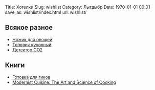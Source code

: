 Title: Хотелки
Slug: wishlist
Category: Лытдыбр
Date: 1970-01-01 00:01
save_as: wishlist/index.html
url: wishlist/

## Всякое разное

* [Ножик для овощей](https://www.tojiro.ru/catalog/kukhonnye_nozhi/nozhi_dlya_ovoshchey_i_fruktov/ovoshchnoy_nozh_f_648/)
* [Топорик кухонный](https://www.tojiro.ru/catalog/kukhonnye_nozhi/nozhi_nakiri/f_310_nozh_ovoshchnoy_tojiro_western_knife_165_mm_stal_vg10_3_sloya_rukoyat_stabilizirovannaya_dreve/)
* [Детектор CO2](https://masterkit.ru/shop/2122569)

## Книги

* [Готовка для гиков](http://www.amazon.com/Cooking-Geeks-Science-Great-Hacks/dp/0596805888/)
* [Modernist Cuisine: The Art and Science of Cooking](http://www.amazon.com/Modernist-Cuisine-The-Science-Cooking/dp/0982761007)
